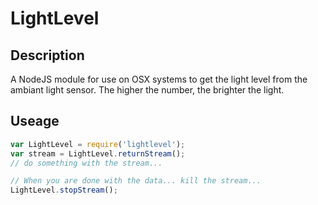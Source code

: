 # LightLevel

## Description

A NodeJS module for use on OSX systems to get the light level from the ambiant light sensor. The higher the number, the brighter the light.

## Useage
~~~javascript
var LightLevel = require('lightlevel');
var stream = LightLevel.returnStream();
// do something with the stream...

// When you are done with the data... kill the stream...
LightLevel.stopStream();
~~~
